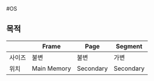 #OS 

## 목적

|     | Frame       | Page      | Segment   |
| --- | ----------- | --------- | --------- |
| 사이즈 | 불변          | 불변        | 가변        |
| 위치  | Main Memory | Secondary | Secondary |
